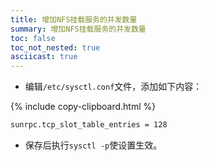 ```yaml
---
title: 增加NFS挂载服务的并发数量
summary: 增加NFS挂载服务的并发数量
toc: false
toc_not_nested: true
asciicast: true
---
```


<div id="toc"></div>

- 编辑`/etc/sysctl.conf`文件，添加如下内容：

{% include copy-clipboard.html %}
```bash
sunrpc.tcp_slot_table_entries = 128
```

- 保存后执行`sysctl -p`使设置生效。